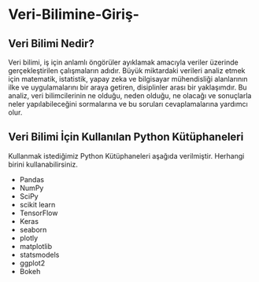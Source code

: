 # Veri-Bilimine-Giriş-
## Veri Bilimi Nedir?
Veri bilimi, iş için anlamlı öngörüler ayıklamak amacıyla veriler üzerinde gerçekleştirilen çalışmaların adıdır. Büyük miktardaki verileri analiz etmek için matematik, istatistik, yapay zeka ve bilgisayar mühendisliği alanlarının ilke ve uygulamalarını bir araya getiren, disiplinler arası bir yaklaşımdır. Bu analiz, veri bilimcilerinin ne olduğu, neden olduğu, ne olacağı ve sonuçlarla neler yapılabileceğini sormalarına ve bu soruları cevaplamalarına yardımcı olur.

## Veri Bilimi İçin Kullanılan Python Kütüphaneleri

Kullanmak istediğimiz Python Kütüphaneleri aşağıda verilmiştir. Herhangi birini kullanabilirsiniz.
- Pandas  
- NumPy  
- SciPy  
- scikit learn  
- TensorFlow  
- Keras  
- seaborn  
- plotly  
- matplotlib  
- statsmodels  
- ggplot2  
- Bokeh

